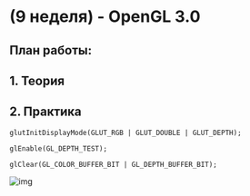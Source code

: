 # (9 неделя) - OpenGL 3.0



## План работы: 

## 1. Теория

## 2. Практика

	glutInitDisplayMode(GLUT_RGB | GLUT_DOUBLE | GLUT_DEPTH);
	
	glEnable(GL_DEPTH_TEST);
	
	glClear(GL_COLOR_BUFFER_BIT | GL_DEPTH_BUFFER_BIT);
![img](https://github.com/aktumar/Learning_Computer_Graphics/blob/master/lessons/images/123.gif)